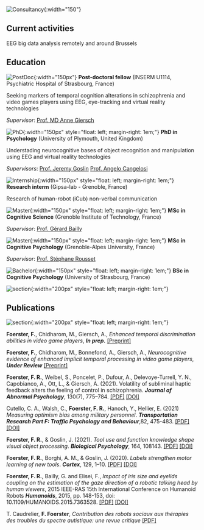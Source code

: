 ![Consultancy](/francoisrfoerster.github.io/docs/assets/brainLogo.png){:width="150"}

## Current activities
EEG big data analysis remotely and around Brussels

## Education

![PostDoc](/francoisrfoerster.github.io/docs/assets/insermLogo.png){:width="150px"}
**Post-doctoral fellow** (INSERM U1114, Psychiatric Hospital of Strasbourg, France)

Seeking markers of temporal cognition alterations in schizophrenia and video games players using EEG, eye-tracking and virtual reality technologies

*Supervisor*: [Prof. MD Anne Giersch](https://www.u1114.inserm.fr/en/content/anne-giersch)

![PhD](/francoisrfoerster.github.io/docs/assets/plymouthLogo.png){:width="150px" style="float: left; margin-right: 1em;"}
**PhD in Psychology** (University of Plymouth, United Kingdom)

Understading neurocognitive bases of object recognition and manipulation using EEG and virtual reality technologies

*Supervisors*: [Prof. Jeremy Goslin](https://www.plymouth.ac.uk/staff/jeremy-goslin) [Prof. Angelo Cangelosi](https://www.turing.ac.uk/people/researchers/angelo-cangelosi)


![Internship](/francoisrfoerster.github.io/docs/assets/gipsaLogo.png){:width="150px" style="float: left; margin-right: 1em;"}
**Research interm** (Gipsa-lab - Grenoble, France)

Research of human-robot (iCub) non-verbal communication 


![Master](/francoisrfoerster.github.io/docs/assets/inpLogo.png){:width="150px" style="float: left; margin-right: 1em;"}
**MSc in Cognitive Science** (Grenoble Institute of Technology, France)

*Supervisor*: [Prof. Gérard Bailly](https://www.gipsa-lab.grenoble-inp.fr/~gerard.bailly/)


![Master](/francoisrfoerster.github.io/docs/assets/ugaLogo.png){:width="150px" style="float: left; margin-right: 1em;"}
**MSc in Cognitive Psychology** (Grenoble-Alpes University, France)

*Supervisor*: [Prof. Stéphane Rousset](https://lpnc.univ-grenoble-alpes.fr/membre/stephane-rousset)

![Bachelor](/francoisrfoerster.github.io/docs/assets/unistraLogo.png){:width="150px" style="float: left; margin-right: 1em;"}
**BSc in Cognitive Psychology** (University of Strasbourg, France)


![section](/francoisrfoerster.github.io/docs/assets/arabesque.png){:width="200px" style="float: left; margin-right: 1em;"}

## Publications

![section](/francoisrfoerster.github.io/docs/assets/arabesque.png){:width="200px" style="float: left; margin-right: 1em;"}

**Foerster, F.**, Chidharom, M., Giersch, A., *Enhanced temporal discrimination abilities in video game players*, ***In prep.*** [[Preprint]]()

**Foerster, F.**, Chidharom, M., Bonnefond, A., Giersch, A., *Neurocognitive evidence of enhanced implicit temporal processing in video game players*, ***Under Review*** [[Preprint]](https://doi.org/10.21203/rs.3.rs-1384616/v1)

**Foerster, F. R.**, Weibel, S., Poncelet, P., Dufour, A., Delevoye-Turrell, Y. N., Capobianco, A., Ott, L., & Giersch, A. (2021). Volatility of subliminal haptic feedback alters the feeling of control in schizophrenia. ***Journal of Abnormal Psychology***, 130(7), 775–784.
[[PDF]]() [[DOI]](https://doi.org/10.1037/abn0000703)

Cutello, C. A., Walsh, C., **Foerster, F. R.**, Hanoch, Y., Hellier, E. (2021) *Measuring optimism bias among military personnel*. ***Transportation Research Part F: Traffic Psychology and Behaviour***,82, 475-483. [[PDF]](https://pearl.plymouth.ac.uk/bitstream/handle/10026.1/18713/Clara%20et%20al.%202021%20OB%20among%20military.pdf;jsessionid=8B9DAB309893A1E7C7F3A42563674560?sequence=1) [[DOI]](https://doi.org/10.1016/j.trf.2021.09.005)

**Foerster, F. R.**, & Goslin, J. (2021). *Tool use and function knowledge shape visual object processing*. ***Biological Psychology***, 164, 108143. [[PDF]](https://sci-hub.mksa.top/https://doi.org/10.1016/j.biopsycho.2021.108143) [[DOI]](https://www.sciencedirect.com/science/article/pii/S0301051121001368)

**Foerster, F. R.**, Borghi, A. M., & Goslin, J. (2020). *Labels strengthen motor learning of new tools*. ***Cortex***, 129, 1–10. [[PDF]](http://gral.ip.rm.cnr.it/borghi/Foerster-Borghi-Goslin_Labels%20new%20tools_Cortex2020.pdf) [[DOI]](https://www.sciencedirect.com/science/article/pii/S0010945220301477)

**Foerster, F. R.**, Bailly, G. and Elisei, F., *Impact of iris size and eyelids coupling on the estimation of the gaze direction of a robotic talking head by human viewers*, 2015 IEEE-RAS 15th International Conference on Humanoid Robots ***Humanoids***, 2015, pp. 148-153, doi: 10.1109/HUMANOIDS.2015.7363528. [[PDF]](https://www.researchgate.net/profile/Foerster-Francois-2/publication/291915349_Impact_of_Iris_Size_and_Eyelids_Coupling_on_the_Estimation_of_the_Gaze_Direction_of_a_Robotic_Talking_Head_by_Human_Viewers/links/56a7582b08aeded22e36ca01/Impact-of-Iris-Size-and-Eyelids-Coupling-on-the-Estimation-of-the-Gaze-Direction-of-a-Robotic-Talking-Head-by-Human-Viewers.pdf
) [[DOI]](https://ieeexplore.ieee.org/abstract/document/7363528)

T. Caudrelier, **F. Foerster**, *Contribution des robots sociaux aux thérapies des troubles du spectre autistique: une revue critique* [[PDF]](https://www.researchgate.net/profile/Gerard-Bailly/publication/278625871_Cognition_Affects_et_Interaction/links/562e3c7108aef25a24442d21/Cognition-Affects-et-Interaction.pdf#page=28)

